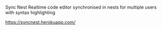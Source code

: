 Sync Nest 
Realtime code editor synchronised in nests for multiple users
with syntax highlighting

https://syncnest.herokuapp.com/
